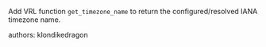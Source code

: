 Add VRL function `get_timezone_name` to return the configured/resolved IANA timezone name.

authors: klondikedragon
